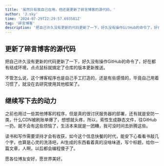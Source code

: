 ```yaml
---
title: '虽然只有我自己在用，但还是更新了碎言博客的源代码，'
author: 'J.sky'
time: '2024-07-29T22:29:57.693581Z'
tag: '碎言博客'
description: '把自己许久没有更新的代码更新了一下，好久没有操作GitHub的命令了，好在都有结成环境，点点鼠标就搞定了仓库的版本更新推送。'
---
```


## 更新了碎言博客的源代码

把自己许久没有更新的代码更新了一下，好久没有操作GitHub的命令了，好在都有结成环境，点点鼠标就搞定了仓库的版本更新推送。

不管怎么说，这个博客程序也是自己手工打造的，还是有些感情的，毕竟自己用着习惯了，就没在去研究使用其他框架了。

## 继续写下去的动力

之前也用过一些其他博客的程序，但是真的很讨厌服务器的部署，还有就是安防一类，什么CDN被刷账单爆了，想想就头疼，所以，索性生成静态文件，往GitHub一扔，就不会有这些烦恼了，生活本来就是一团糟，我可没时间去折腾这些。

读书和写作需要坚持才会有收获，如今这个信息快餐的时代，能安下心看看书敲几个字，也算是心灵的洗涤吧，AI生成的东西看着真的没啥味道，写个标题，给你一篇文章，人啊，以后都会编程傻子了。

愿各位博友安好，愿世界美好。